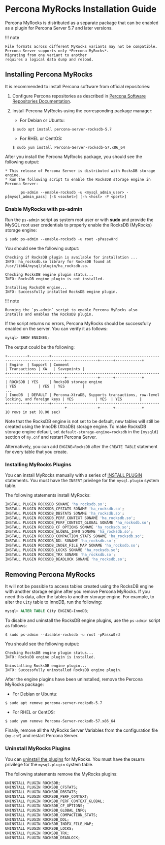 # Percona MyRocks Installation Guide

Percona MyRocks is distributed as a separate package
that can be enabled as a plugin for Percona Server 5.7 and later versions.

!!! note

    File formats across different MyRocks variants may not be compatible.
    Percona Server supports only *Percona MyRocks*.
    Migrating from one variant to another
    requires a logical data dump and reload.

## Installing Percona MyRocks

It is recommended to install Percona software from official repositories:


1. Configure Percona repositories as described in
[Percona Software Repositories Documentation](https://www.percona.com/doc/percona-repo-config/index.html).


2. Install Percona MyRocks using the corresponding package manager:


    * For Debian or Ubuntu:

    ```shell
    $ sudo apt install percona-server-rocksdb-5.7
    ```


    * For RHEL or CentOS:

    ```shell
    $ sudo yum install Percona-Server-rocksdb-57.x86_64
    ```

After you install the Percona MyRocks package,
you should see the following output:

```text
* This release of Percona Server is distributed with RocksDB storage engine.
* Run the following script to enable the RocksDB storage engine in Percona Server:

       ps-admin --enable-rocksdb -u <mysql_admin_user> -p[mysql_admin_pass] [-S <socket>] [-h <host> -P <port>]
```

### Enable MyRocks with ps-admin

Run the `ps-admin` script as system root user or with **sudo**
and provide the MySQL root user credentials
to properly enable the RocksDB (MyRocks) storage engine:

```shell
$ sudo ps-admin --enable-rocksdb -u root -pPassw0rd

```

You should see the following output:

```text
Checking if RocksDB plugin is available for installation ...
INFO: ha_rocksdb.so library for RocksDB found at /usr/lib64/mysql/plugin/ha_rocksdb.so.

Checking RocksDB engine plugin status...
INFO: RocksDB engine plugin is not installed.

Installing RocksDB engine...
INFO: Successfully installed RocksDB engine plugin.
```

!!! note

    Running the `ps-admin` script to enable Percona MyRocks also
    installs and enables the RocksDB plugin.

If the script returns no errors,
Percona MyRocks should be successfully enabled on the server.
You can verify it as follows:

```sql
mysql> SHOW ENGINES;
```

The output could be the following:

```text
+---------+---------+----------------------------------------------------------------------------+--------------+------+------------+
| Engine  | Support | Comment                                                                    | Transactions | XA   | Savepoints |
+---------+---------+----------------------------------------------------------------------------+--------------+------+------------+
| ROCKSDB | YES     | RocksDB storage engine                                                     | YES          | YES  | YES        |
...
| InnoDB  | DEFAULT | Percona-XtraDB, Supports transactions, row-level locking, and foreign keys | YES          | YES  | YES        |
+---------+---------+----------------------------------------------------------------------------+--------------+------+------------+
10 rows in set (0.00 sec)
```

Note that the RocksDB engine is not set to be default,
new tables will still be created using the InnoDB (XtraDB) storage engine.
To make RocksDB storage engine default,
set `default-storage-engine=rocksdb` in the `[mysqld]` section
of `my.cnf` and restart Percona Server.

Alternatively, you can add `ENGINE=RocksDB`
after the `CREATE TABLE` statement
for every table that you create.

### Installing MyRocks Plugins

You can install MyRocks manually with a series of [INSTALL PLUGIN](https://dev.mysql.com/doc/refman/5.7/en/install-plugin.html) statements. You must have the `INSERT` privilege for the `mysql.plugin` system table.

The following statements install MyRocks:

```sql
INSTALL PLUGIN ROCKSDB SONAME 'ha_rocksdb.so';
INSTALL PLUGIN ROCKSDB_CFSTATS SONAME 'ha_rocksdb.so';
INSTALL PLUGIN ROCKSDB_DBSTATS SONAME 'ha_rocksdb.so';
INSTALL PLUGIN ROCKSDB_PERF_CONTEXT SONAME 'ha_rocksdb.so';
INSTALL PLUGIN ROCKSDB_PERF_CONTEXT_GLOBAL SONAME 'ha_rocksdb.so';
INSTALL PLUGIN ROCKSDB_CF_OPTIONS SONAME 'ha_rocksdb.so';
INSTALL PLUGIN ROCKSDB_GLOBAL_INFO SONAME 'ha_rocksdb.so';
INSTALL PLUGIN ROCKSDB_COMPACTION_STATS SONAME 'ha_rocksdb.so';
INSTALL PLUGIN ROCKSDB_DDL SONAME 'ha_rocksdb.so';
INSTALL PLUGIN ROCKSDB_INDEX_FILE_MAP SONAME 'ha_rocksdb.so';
INSTALL PLUGIN ROCKSDB_LOCKS SONAME 'ha_rocksdb.so';
INSTALL PLUGIN ROCKSDB_TRX SONAME 'ha_rocksdb.so';
INSTALL PLUGIN ROCKSDB_DEADLOCK SONAME 'ha_rocksdb.so';
```

## Removing Percona MyRocks

It will not be possible to access tables created using the RocksDB engine
with another storage engine after you remove Percona MyRocks.
If you need this data, alter the tables to another storage engine.
For example, to alter the `City` table to InnoDB, run the following:

```sql
mysql> ALTER TABLE City ENGINE=InnoDB;
```

To disable and uninstall the RocksDB engine plugins,
use the `ps-admin` script as follows:

```shell
$ sudo ps-admin --disable-rocksdb -u root -pPassw0rd

```

You should see the following output:

```text
Checking RocksDB engine plugin status...
INFO: RocksDB engine plugin is installed.

Uninstalling RocksDB engine plugin...
INFO: Successfully uninstalled RocksDB engine plugin.
```

After the engine plugins have been uninstalled,
remove the Percona MyRocks package:


* For Debian or Ubuntu:

```shell
$ sudo apt remove percona-server-rocksdb-5.7
```


* For RHEL or CentOS:

```shell
$ sudo yum remove Percona-Server-rocksdb-57.x86_64
```

Finally, remove all the MyRocks Server Variables
from the configuration file (`my.cnf`)
and restart Percona Server.

### Uninstall MyRocks Plugins

You can [uninstall the plugins](https://dev.mysql.com/doc/refman/5.7/en/uninstall-plugin.html) for MyRocks. You must have the `DELETE` privilege for the `mysql.plugin` system table.

The following statements remove the MyRocks plugins:

```sql
UNINSTALL PLUGIN ROCKSDB;
UNINSTALL PLUGIN ROCKSDB_CFSTATS;
UNINSTALL PLUGIN ROCKSDB_DBSTATS;
UNINSTALL PLUGIN ROCKSDB_PERF_CONTEXT;
UNINSTALL PLUGIN ROCKSDB_PERF_CONTEXT_GLOBAL;
UNINSTALL PLUGIN ROCKSDB_CF_OPTIONS;
UNINSTALL PLUGIN ROCKSDB_GLOBAL_INFO;
UNINSTALL PLUGIN ROCKSDB_COMPACTION_STATS;
UNINSTALL PLUGIN ROCKSDB_DDL;
UNINSTALL PLUGIN ROCKSDB_INDEX_FILE_MAP;
UNINSTALL PLUGIN ROCKSDB_LOCKS;
UNINSTALL PLUGIN ROCKSDB_TRX;
UNINSTALL PLUGIN ROCKSDB_DEADLOCK;
```
